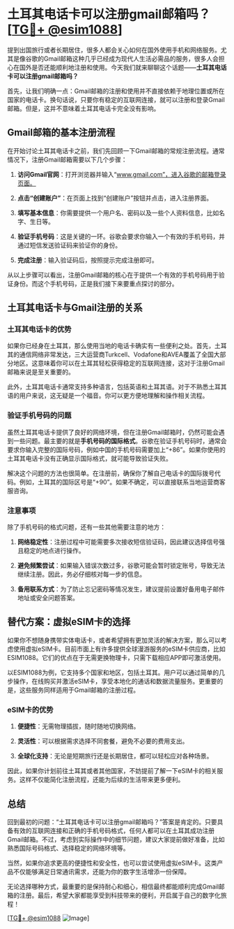 # 土耳其电话卡可以注册gmail邮箱吗？[[TG💪+ @esim1088](https://t.me/s/esim1088)]

提到出国旅行或者长期居住，很多人都会关心如何在国外使用手机和网络服务。尤其是像谷歌的Gmail邮箱这种几乎已经成为现代人生活必需品的服务，很多人会担心在国外是否还能顺利地注册和使用。今天我们就来聊聊这个话题——**土耳其电话卡可以注册gmail邮箱吗？**

首先，让我们明确一点：Gmail邮箱的注册和使用并不直接依赖于地理位置或所在国家的电话卡。换句话说，只要你有稳定的互联网连接，就可以注册和登录Gmail邮箱。但是，这并不意味着土耳其电话卡完全没有影响。

## Gmail邮箱的基本注册流程

在开始讨论土耳其电话卡之前，我们先回顾一下Gmail邮箱的常规注册流程。通常情况下，注册Gmail邮箱需要以下几个步骤：

1. **访问Gmail官网**：打开浏览器并输入“www.gmail.com”，进入谷歌的邮箱登录页面。
   
2. **点击“创建账户”**：在页面上找到“创建账户”按钮并点击，进入注册界面。

3. **填写基本信息**：你需要提供一个用户名、密码以及一些个人资料信息，比如名字、生日等。

4. **验证手机号码**：这是关键的一环。谷歌会要求你输入一个有效的手机号码，并通过短信发送验证码来验证你的身份。

5. **完成注册**：输入验证码后，按照提示完成注册即可。

从以上步骤可以看出，注册Gmail邮箱的核心在于提供一个有效的手机号码用于验证身份。而这个手机号码，正是我们接下来要重点探讨的部分。

## 土耳其电话卡与Gmail注册的关系

### 土耳其电话卡的优势

如果你已经身在土耳其，那么使用当地的电话卡确实有一些便利之处。首先，土耳其的通信网络非常发达，三大运营商Turkcell、Vodafone和AVEA覆盖了全国大部分地区。这意味着你可以在土耳其轻松获得稳定的互联网连接，这对于注册Gmail邮箱来说是至关重要的。

此外，土耳其电话卡通常支持多种语言，包括英语和土耳其语。对于不熟悉土耳其语的用户来说，这无疑是一个福音。你可以更方便地理解和操作相关流程。

### 验证手机号码的问题

虽然土耳其电话卡提供了良好的网络环境，但在注册Gmail邮箱时，仍然可能会遇到一些问题。最主要的就是**手机号码的国际格式**。谷歌在验证手机号码时，通常会要求你输入完整的国际号码，例如中国的手机号码需要加上“+86”。如果你使用的土耳其电话卡没有正确显示国际格式，就可能导致验证失败。

解决这个问题的方法也很简单。在注册前，确保你了解自己电话卡的国际拨号代码。例如，土耳其的国际区号是“+90”。如果不确定，可以直接联系当地运营商客服咨询。

### 注意事项

除了手机号码的格式问题，还有一些其他需要注意的地方：

1. **网络稳定性**：注册过程中可能需要多次接收短信验证码，因此建议选择信号强且稳定的地点进行操作。

2. **避免频繁尝试**：如果输入错误次数过多，谷歌可能会暂时锁定账号，导致无法继续注册。因此，务必仔细核对每一步的信息。

3. **备用联系方式**：为了防止忘记密码等情况发生，建议提前设置好备用电子邮件地址或安全问题答案。

## 替代方案：虚拟eSIM卡的选择

如果你不想随身携带实体电话卡，或者希望拥有更加灵活的解决方案，那么可以考虑使用虚拟eSIM卡。目前市面上有许多提供全球漫游服务的eSIM卡供应商，比如ESIM1088。它们的优点在于无需更换物理卡，只需下载相应APP即可激活使用。

以ESIM1088为例，它支持多个国家和地区，包括土耳其。用户可以通过简单的几步操作，在线购买并激活eSIM卡，享受本地化的通话和数据流量服务。更重要的是，这些服务同样适用于Gmail邮箱的注册过程。

### eSIM卡的优势

1. **便捷性**：无需物理插拔，随时随地切换网络。
   
2. **灵活性**：可以根据需求选择不同套餐，避免不必要的费用支出。

3. **全球化支持**：无论是短期旅行还是长期居住，都可以轻松应对各种场景。

因此，如果你计划前往土耳其或者其他国家，不妨提前了解一下eSIM卡的相关服务。这样不仅能简化注册流程，还能为后续的生活带来更多便利。

## 总结

回到最初的问题：“土耳其电话卡可以注册gmail邮箱吗？”答案是肯定的。只要具备有效的互联网连接和正确的手机号码格式，任何人都可以在土耳其成功注册Gmail邮箱。不过，考虑到实际操作中的细节问题，建议大家提前做好准备，比如熟悉国际号码格式、选择稳定的网络环境等。

当然，如果你追求更高的便捷性和安全性，也可以尝试使用虚拟eSIM卡。这类产品不仅能够满足日常通讯需求，还能为你的数字生活增添一份保障。

无论选择哪种方式，最重要的是保持耐心和细心，相信最终都能顺利完成Gmail邮箱的注册。最后，希望大家都能享受到科技带来的便利，开启属于自己的数字化旅程！

[[TG💪+ @esim1088](https://t.me/s/esim1088) ![Image](https://i.postimg.cc/4NQfJmqS/Snipaste-2025-05-13-00-14-12.png)]
